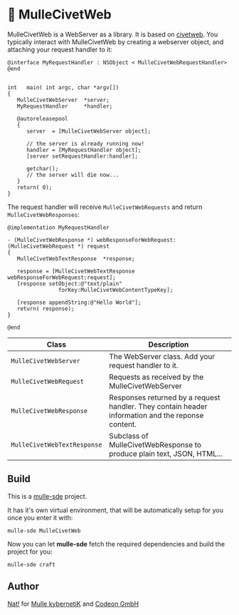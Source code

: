 # 🦡 MulleCivetWeb

MulleCivetWeb is a WebServer as a library. It is based on
[civetweb](//github.com/civetweb/civetweb). You typically interact with
MulleCivetWeb by creating a webserver object, and attaching your request
handler to it:

``` objc
@interface MyRequestHandler : NSObject < MulleCivetWebRequestHandler>
@end


int   main( int argc, char *argv[])
{
   MulleCivetWebServer  *server;
   MyRequestHandler     *handler;

   @autoreleasepool
   {
      server  = [MulleCivetWebServer object];

      // the server is already running now!
      handler = [MyRequestHandler object];
      [server setRequestHandler:handler];

      getchar();
      // the server will die now...
   }
   return( 0);
}
```

The request handler will receive `MulleCivetWebRequests` and return
`MulleCivetWebResponses`:

``` objc
@implementation MyRequestHandler

- (MulleCivetWebResponse *) webResponseForWebRequest:(MulleCivetWebRequest *) request
{
   MulleCivetWebTextResponse  *response;

   response = [MulleCivetWebTextResponse webResponseForWebRequest:request];
   [response setObject:@"text/plain"
                forKey:MulleCivetWebContentTypeKey];

   [response appendString:@"Hello World"];
   return( response);
}

@end
```


Class                       | Description
----------------------------|-----------
`MulleCivetWebServer`       | The WebServer class. Add your request handler to it.
`MulleCivetWebRequest`      | Requests as received by the MulleCivetWebServer
`MulleCivetWebResponse`     | Responses returned by a request handler. They contain header information and the reponse content.
`MulleCivetWebTextResponse` | Subclass of MulleCivetWebResponse to produce plain text, JSON, HTML...


## Build

This is a [mulle-sde](https://mulle-sde.github.io/) project.

It has it's own virtual environment, that will be automatically setup for you
once you enter it with:

```
mulle-sde MulleCivetWeb
```

Now you can let **mulle-sde** fetch the required dependencies and build the
project for you:

```
mulle-sde craft
```


## Author

[Nat!](//www.mulle-kybernetik.com/weblog) for
[Mulle kybernetiK](//www.mulle-kybernetik.com) and
[Codeon GmbH](//www.codeon.de)

